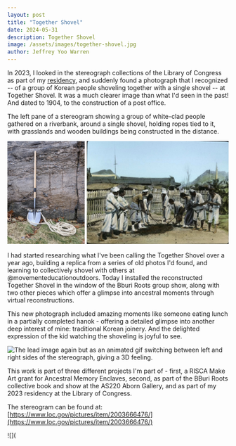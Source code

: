 ```yaml
---
layout: post
title: "Together Shovel"
date: 2024-05-31
description: Together Shovel
image: /assets/images/together-shovel.jpg
author: Jeffrey Yoo Warren
---
```


In 2023, I looked in the stereograph collections of the Library of Congress as part of my [residency](https://libraryofcongress.github.io/seeing-lost-enclaves/), and suddenly found a photograph that I recognized -- of a group of Korean people shoveling together with a single shovel -- at Together Shovel. It was a much clearer image than what I'd seen in the past! And dated to 1904, to the construction of a post office. 

<p class="visually-hidden">The left pane of a stereogram showing a group of white-clad people gathered on a riverbank, around a single shovel, holding ropes tied to it, with grasslands and wooden buildings being constructed in the distance.</p>

![A shovel with ropes tied to its blade, coiled on the grass, leaning against a large stone, A photo of a group of people dressed in white gather around a shovel, on a riverbank. Around the photo is a 3D scene extending the photo into a speculative virtual space with fields of grass, mountains, and a shallow river.](/assets/images/together-shovel-2.jpg)

I had started researching what I've been calling the Together Shovel over a year ago, building a replica from a series of old photos I'd found, and learning to collectively shovel with others at @movementeducationoutdoors. Today I installed the reconstructed Together Shovel in the window of the Bburi Roots group show, along with two other pieces which offer a glimpse into ancestral moments through virtual reconstructions. 

This new photograph included amazing moments like someone eating lunch in a partially completed hanok - offering a detailed glimpse into another deep interest of mine: traditional Korean joinery. And the delighted expression of the kid watching the shoveling is joyful to see. 

![The lead image again but as an animated gif switching between left and right sides of the stereograph, giving a 3D feeling.](together-shovel-stereograph.gif)

This work is part of three different projects I'm part of - first, a RISCA Make Art grant for Ancestral Memory Enclaves, second, as part of the BBuri Roots collective book and show at the AS220 Aborn Gallery, and as part of my 2023 residency at the Library of Congress.  

The stereogram can be found at: [https://www.loc.gov/pictures/item/2003666476/](https://www.loc.gov/pictures/item/2003666476/)

![](

<!--
3. A shovel installed in the window of the AS220 Aborn Gallery in Providence.

4. 

4. A close-up of someone sitting in the partially completed frame of a hanok in the background of the stereogram.

5. A child smiling excitedly while watching the others shoveling.

6. An old colorized photo of a group of adults and children holding ropes connected to a shovel.

-->

